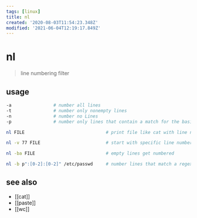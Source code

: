 ```yaml
---
tags: [linux]
title: nl
created: '2020-08-03T11:54:23.348Z'
modified: '2021-06-04T12:19:17.849Z'
---
```


# nl

> line numbering filter

## usage
```sh  
-a                # number all lines
-t                # number only nonempty lines
-n                # number no Lines
-p                # number only lines that contain a match for the basic regex
```
```sh
nl FILE                               # print file like cat with line numbers

nl -v 77 FILE                         # start with specific line number

nl -ba FILE                           # empty lines get numbered

nl -b p":[0-2]:[0-2]" /etc/passwd     # number lines that match a regex
```

## see also
- [[cat]]
- [[paste]]
- [[wc]]

